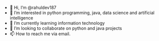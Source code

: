 - 👋 Hi, I’m @rahuldev187
- 👀 I’m interested in  python programming, java, data science and artificial intelligence
- 🌱 I’m currently learning information technology
- 💞️ I’m looking to collaborate on python and java projects
- 📫 How to reach me via email.

<!---
rahuldev187/rahuldev187 is a ✨ special ✨ repository because its `README.md` (this file) appears on your GitHub profile.
You can click the Preview link to take a look at your changes.
--->
